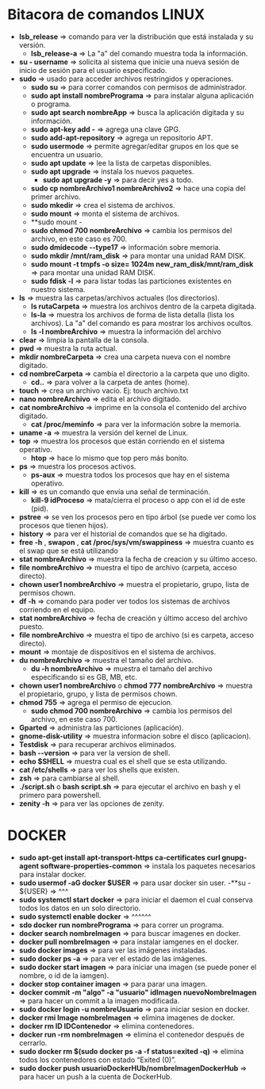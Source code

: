 # Bitacora de comandos LINUX
- **lsb_release** => comando para ver la distribución que está instalada y su versión.
  - **lsb_release-a** =>  La "a" del comando muestra toda la información.
- **su - username** => solicita al sistema que inicie una nueva sesión de inicio de sesión para el usuario especificado.
- **sudo** => usado para acceder archivos restringidos y operaciones.
  - **sudo su** => para correr comandos con permisos de administrador.
   - **sudo apt install nombrePrograma** => para instalar alguna aplicación o programa.
   - **sudo apt search nombreApp** => busca la aplicación digitada y su información.
   - **sudo apt-key add -** => agrega una clave GPG.
   - **sudo add-apt-repository** => agrega un repositorio APT.
   - **sudo usermode** => permite agregar/editar grupos en los que se encuentra un usuario.
   - **sudo apt update** => lee la lista de carpetas disponibles.
   - **sudo apt upgrade** => instala los nuevos paquetes.
      - **sudo apt upgrade -y** => para decir yes a todo.
   - **sudo cp nombreArchivo1 nombreArchivo2** => hace una copia del primer archivo.
   - **sudo mkedir** => crea el sistema de archivos.
   - **sudo mount** => monta el sistema de archivos.
   - **sudo mount -
   - **sudo chmod 700 nombreArchivo** => cambia los permisos del archivo, en este caso es 700.
   - **sudo dmidecode --type17** => información sobre memoria. 
   - **sudo mkdir /mnt/ram_disk** => para montar una unidad RAM DISK.
   - **sudo mount -t tmpfs -o size= 1024m new_ram_disk/mnt/ram_disk** => para montar una unidad RAM DISK.
   - **sudo fdisk -l** => para listar todas las particiones existentes en nuestro sistema.
- **ls** => muestra las carpetas/archivos actuales (los directorios).
   - **ls rutaCarpeta** => muestra los archivos dentro de la carpeta digitada.
   - **ls-la** => muestra los archivos de forma de lista detalla (lista los archivos). La "a" del comando es para mostrar los archivos ocultos.
   - **ls -l nombreArchivo** => muestra la información del archivo
- **clear** => limpia la pantalla de la consola.
- **pwd** => muestra la ruta actual.
- **mkdir nombreCarpeta** => crea una carpeta nueva con el nombre digitado.
- **cd nombreCarpeta** => cambia el directorio a la carpeta que uno digito.
  - **cd..** => para volver a la carpeta de antes (home).
- **touch** => crea un archivo vacío. Ej: touch archivo.txt
- **nano nombreArchivo** => edita el archivo digitado.
- **cat nombreArchivo** => imprime en la consola el contenido del archivo digitado.
   - **cat /proc/meminfo** => para ver la información sobre la memoria. 
- **uname -a** => muestra la versión del kernel de Linux.
- **top** => muestra los procesos que están corriendo en el sistema operativo.
  - **htop** => hace lo mismo que top pero más bonito.
- **ps** => muestra los procesos activos.
  - **ps-aux** => muestra todos los procesos que hay en el sistema operativo.
- **kill** => es un comando que envía una señal de terminación.
  - **kill-9 idProceso** => mata/cierra el proceso o app con el id de este (pid).
- **pstree** => se ven los procesos pero en tipo árbol (se puede ver como los procesos que tienen hijos).
- **history** => para ver el historial de comandos que se ha digitado.
- **free -h** , **swapon** , **cat /proc/sys/vm/swappiness** => muestra cuanto es el swap que se está utilizando
- **stat nombreArchivo** => muestra la fecha de creacion y su último acceso.
- **file nombreArchivo** => muestra el tipo de archivo (carpeta, acceso directo).
- **chown user1 nombreArchivo** => muestra el propietario, grupo, lista de permisos chown.
- **df -h** => comando para poder ver todos los sistemas de archivos corriendo en el equipo.
- **stat nombreArchivo** => fecha de creación y último acceso del archivo puesto.
- **file nombreArchivo** => muestra el tipo de archivo (si es carpeta, acceso directo).
- **mount** => montaje de dispositivos en el sistema de archivos.
- **du nombreArchivo** => muestra el tamaño del archivo.
  - **du -h nombreArchivo** => muestra el tamaño del archivo especificando si es GB, MB, etc. 
- **chown user1 nombreArchivo** o **chmod 777 nombreArchivo** => muestra el propietario, grupo, y lista de permisos chown.
- **chmod 755** => agrega el permiso de ejecucion.
  - **sudo chmod 700 nombreArchivo** => cambia los permisos del archivo, en este caso 700. 
- **Gparted** => administra las particiones (aplicación).
- **gnome-disk-utility** => muestra informacion sobre el disco (aplicacion).
- **Testdisk** => para recuperar archivos eliminados.
- **bash --version** => para ver la version de shell. 
- **echo $SHELL** => muestra cual es el shell que se esta utilizando.
- **cat /etc/shells** => para ver los shells que existen.
- **zsh** => para cambiarse al shell.
- **./script.sh** o **bash script.sh** => para ejecutar el archivo en bash y el primero para powershell.
- **zenity -h** => para ver las opciones de zenity.

# DOCKER
- **sudo apt-get install apt-transport-https ca-certificates curl gnupg-agent software-properties-common** => instala los paquetes necesarios para instalar docker.
- **sudo usermof -aG docker $USER** => para usar docker sin user.
  -**su - ${USER} => ^^^
- **sudo systemctl start docker** => para iniciar el daemon el cual conserva todos los datos en un solo directorio.
- **sudo systemctl enable docker** => ^^^^^^
- **sdo docker run nombrePrograma** => para correr un programa.
- **docker search nombreImagen** => para buscar imagenes en docker.
- **docker pull nombreImagen** => para instalar iamgenes en el docker.
- **sudo docker images** => para ver las imágenes instaladas.
- **sudo docker ps -a** => para ver el estado de las imágenes.
- **sudo docker start imagen** => para iniciar una imagen (se puede poner el nombre, o id de la iamgen).
- **docker stop container imagen** => para parar una imagen.
- **docker commit -m "algo" -a "usuario" idImagen nuevoNombreImagen** => para hacer un commit a la imagen modificada.
- **sudo docker login -u nombreUsuario** => para iniciar sesion en docker.
- **docker rmi Image nombreImagen** => elimina imagenes de docker.
- **docker rm ID IDContenedor** => elimina contenedores.
- **docker run -rm nombreImagen** => elimina el contenedor después de cerrarlo.
- **sudo docker rm $(sudo docker ps -a -f status=exited -q)** =>  elimina todos los contenedores con estado “Exited (0)”.
- **sudo docker push usuarioDockerHUb/nombreImagenDockerHub** => para hacer un push a la cuenta de DockerHub.

